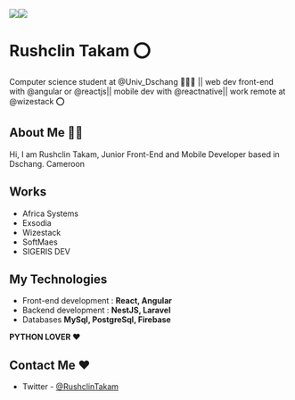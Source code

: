 <p>
  <a href="https://twitter.com/RushclinTakam" target="_blank" rel="noreferrer"><img
src="https://img.shields.io/twitter/follow/RushclinTakam?logo=twitter&style=for-the-badge&color=0891b2&labelColor=1c1917"
/></a><a href="https://www.github.com/Rushclin" target="_blank" rel="noreferrer"><img
src="https://img.shields.io/github/followers/Rushclin?logo=github&style=for-the-badge&color=0891b2&labelColor=1c1917" /></a>
</p>

# Rushclin Takam ⭕️

Computer science student at @Univ_Dschang 👨‍💻🚧 || web dev front-end with @angular or @reactjs|| mobile dev with @reactnative|| work remote at @wizestack ⭕

## About Me 🧑‍💻️

Hi, I am Rushclin Takam, Junior Front-End and Mobile Developer based in Dschang. Cameroon

## Works

- Africa Systems
- Exsodia
- Wizestack
- SoftMaes
- SIGERIS DEV

## My Technologies

- Front-end development : **React, Angular**
- Backend development : **NestJS, Laravel**
- Databases **MySql, PostgreSql, Firebase**

**PYTHON LOVER ♥️**

## Contact Me ♥️

- Twitter - [@RushclinTakam](https://twitter.com/RushclinTakam)
